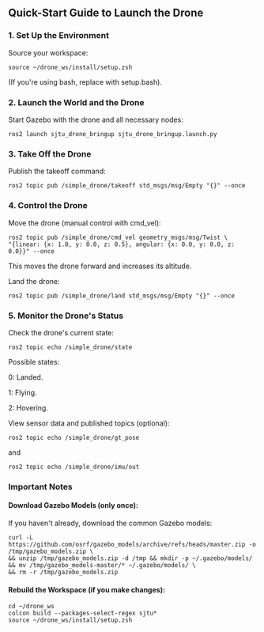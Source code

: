 ## Quick-Start Guide to Launch the Drone

### 1. Set Up the Environment
Source your workspace:

    source ~/drone_ws/install/setup.zsh

(If you're using bash, replace with setup.bash).

### 2. Launch the World and the Drone

Start Gazebo with the drone and all necessary nodes:

    ros2 launch sjtu_drone_bringup sjtu_drone_bringup.launch.py

### 3. Take Off the Drone

Publish the takeoff command:

    ros2 topic pub /simple_drone/takeoff std_msgs/msg/Empty "{}" --once

### 4. Control the Drone

Move the drone (manual control with cmd_vel):

    ros2 topic pub /simple_drone/cmd_vel geometry_msgs/msg/Twist \
    "{linear: {x: 1.0, y: 0.0, z: 0.5}, angular: {x: 0.0, y: 0.0, z: 0.0}}" --once

This moves the drone forward and increases its altitude.

Land the drone:

    ros2 topic pub /simple_drone/land std_msgs/msg/Empty "{}" --once

### 5. Monitor the Drone's Status

Check the drone's current state:

    ros2 topic echo /simple_drone/state

Possible states:

0: Landed.

1: Flying.

2: Hovering.

View sensor data and published topics (optional):

    ros2 topic echo /simple_drone/gt_pose
and
    
    ros2 topic echo /simple_drone/imu/out

### Important Notes

#### Download Gazebo Models (only once):
If you haven't already, download the common Gazebo models:

    curl -L https://github.com/osrf/gazebo_models/archive/refs/heads/master.zip -o /tmp/gazebo_models.zip \
    && unzip /tmp/gazebo_models.zip -d /tmp && mkdir -p ~/.gazebo/models/ && mv /tmp/gazebo_models-master/* ~/.gazebo/models/ \
    && rm -r /tmp/gazebo_models.zip

#### Rebuild the Workspace (if you make changes):

    cd ~/drone_ws
    colcon build --packages-select-regex sjtu*
    source ~/drone_ws/install/setup.zsh

